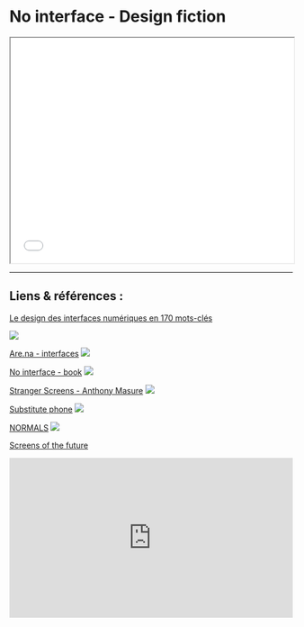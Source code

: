 # No interface - Design fiction

<iframe width="100%" height="400" src="no-interface.pdf#toolbar=0"></iframe>

---

## Liens & références :

[Le design des interfaces numériques en 170 mots-clés](https://www.eyrolles.com/Informatique/Livre/le-design-des-interfaces-numeriques-en-170-mots-cles-9782100585274/)

![](https://servimg.eyrolles.com/static/media/5274/9782100585274_internet_w290.jpg)

[Are.na - interfaces](https://www.are.na/nicolas-tilly/interfaces-o4ycuz-pqsm)
![](https://d2w9rnfcy7mm78.cloudfront.net/6384485/display_bdc2f391dbb2fc56a1d3d1374658100c.png?1583515648?bc=0)

[No interface - book](http://www.nointerface.com/book/)
![](http://www.nointerface.com/book/img/nointerface_goldenkrishna.png)

[Stranger Screens - Anthony Masure](http://www.anthonymasure.com/conferences/2018-01-stranger-screens-toulouse)
![](http://www.anthonymasure.com/content/04-conferences/21-2018-01-stranger-screens-toulouse/stranger-screens.png)

[Substitute phone](https://klemensschillinger.com/projects/substitute-phone)
![](https://klemensschillinger.com/uploads/_desktopWide16/phones-278.jpg)

[NORMALS](http://normalfutu.re/)
![](http://normalfutu.re/wp-content/uploads/Command_Render_Studio.jpg)

[Screens of the future](https://universaleverything.com/projects/screens-of-the-future/)

<div style="padding:56.25% 0 0 0;position:relative;"><iframe src="https://player.vimeo.com/video/223108695?color=ffffff&title=0&byline=0&portrait=0" style="position:absolute;top:0;left:0;width:100%;height:100%;" frameborder="0" allow="autoplay; fullscreen" allowfullscreen></iframe></div><script src="https://player.vimeo.com/api/player.js"></script>

